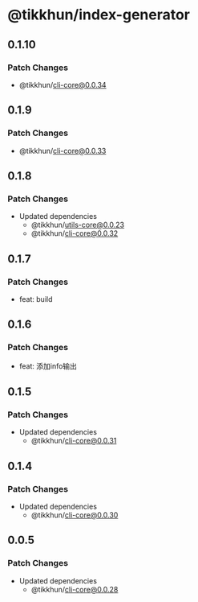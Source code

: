 # @tikkhun/index-generator

## 0.1.10

### Patch Changes

- @tikkhun/cli-core@0.0.34

## 0.1.9

### Patch Changes

- @tikkhun/cli-core@0.0.33

## 0.1.8

### Patch Changes

- Updated dependencies
  - @tikkhun/utils-core@0.0.23
  - @tikkhun/cli-core@0.0.32

## 0.1.7

### Patch Changes

- feat: build

## 0.1.6

### Patch Changes

- feat: 添加info输出

## 0.1.5

### Patch Changes

- Updated dependencies
  - @tikkhun/cli-core@0.0.31

## 0.1.4

### Patch Changes

- Updated dependencies
  - @tikkhun/cli-core@0.0.30

## 0.0.5

### Patch Changes

- Updated dependencies
  - @tikkhun/cli-core@0.0.28
